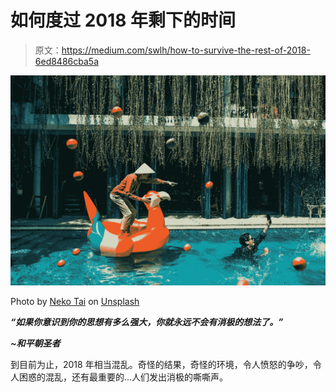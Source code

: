 # 如何度过 2018 年剩下的时间

> 原文：<https://medium.com/swlh/how-to-survive-the-rest-of-2018-6ed8486cba5a>

![](img/0b41847f3ca1006e86bc9befeb39b516.png)

Photo by [Neko Tai](https://unsplash.com/photos/vQyaiam5ZU4?utm_source=unsplash&utm_medium=referral&utm_content=creditCopyText) on [Unsplash](https://unsplash.com/?utm_source=unsplash&utm_medium=referral&utm_content=creditCopyText)

***“如果你意识到你的思想有多么强大，你就永远不会有消极的想法了。”***

***~和平朝圣者***

到目前为止，2018 年相当混乱。奇怪的结果，奇怪的环境，令人愤怒的争吵，令人困惑的混乱，还有最重要的…人们发出消极的嘶嘶声。